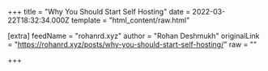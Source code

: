 
+++
title = "Why You Should Start Self Hosting"
date = 2022-03-22T18:32:34.000Z
template = "html_content/raw.html"

[extra]
feedName = "rohanrd.xyz"
author = "Rohan Deshmukh"
originalLink = "https://rohanrd.xyz/posts/why-you-should-start-self-hosting/"
raw = ""

+++


